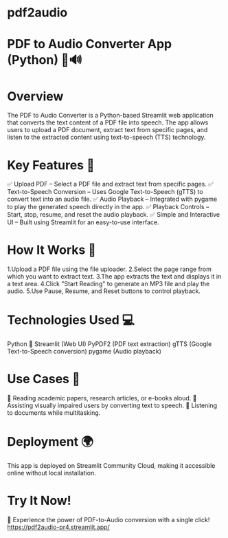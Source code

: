 # pdf2audio
# PDF to Audio Converter App (Python) 📄🔊
# Overview
The PDF to Audio Converter is a Python-based Streamlit web application that converts the text content of a PDF file into speech. 
The app allows users to upload a PDF document, extract text from specific pages, and listen to the extracted content using text-to-speech (TTS) technology.
# Key Features 🚀
✅ Upload PDF – Select a PDF file and extract text from specific pages.
✅ Text-to-Speech Conversion – Uses Google Text-to-Speech (gTTS) to convert text into an audio file.
✅ Audio Playback – Integrated with pygame to play the generated speech directly in the app.
✅ Playback Controls – Start, stop, resume, and reset the audio playback.
✅ Simple and Interactive UI – Built using Streamlit for an easy-to-use interface.

# How It Works 🔧
1.Upload a PDF file using the file uploader.
2.Select the page range from which you want to extract text.
3.The app extracts the text and displays it in a text area.
4.Click "Start Reading" to generate an MP3 file and play the audio.
5.Use Pause, Resume, and Reset buttons to control playback.

# Technologies Used 💻
Python 🐍
Streamlit (Web UI)
PyPDF2 (PDF text extraction)
gTTS (Google Text-to-Speech conversion)
pygame (Audio playback)

# Use Cases 🎯
🔹 Reading academic papers, research articles, or e-books aloud.
🔹 Assisting visually impaired users by converting text to speech.
🔹 Listening to documents while multitasking.

# Deployment 🌍
This app is deployed on Streamlit Community Cloud, making it accessible online without local installation.

# Try It Now!
🚀 Experience the power of PDF-to-Audio conversion with a single click!
https://pdf2audio-pr4.streamlit.app/
